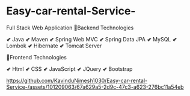 # Easy-car-rental-Service-

Full Stack Web Application
🔵Backend Technologies

✔̷ Java
✔̷ Maven
✔̷ Spring Web MVC
✔̷ Spring Data JPA
✔̷ MySQL
✔̷ Lombok
✔̷ Hibernate
✔̷ Tomcat Server

🔴Frontend Technologies

✔̷ Html
✔̷ CSS
✔̷ JavaScript
✔̷ JQuery
✔̷ Bootstrap


https://github.com/KavinduNimesh1030/Easy-car-rental-Service-/assets/101209063/67a629a5-2d9c-47c3-a623-276bc11a54eb

